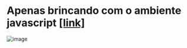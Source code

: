 # Apenas brincando com o ambiente javascript **[[link]](https://erbert-gadelha.github.io/colisions_simul)**

![image](https://github.com/erbert-gadelha/Teste_Colisoes/assets/48739173/9e59a391-6150-4235-9fad-0a2e7a40ee76)



